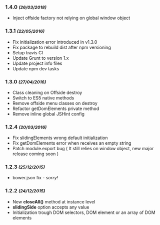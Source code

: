 ### 1.4.0 <small>*(26/03/2018)*</small>

- Inject offside factory not relying on global window object

### 1.3.1 <small>*(22/05/2016)*</small>

- Fix initialization error introduced in v1.3.0
- Fix package to rebuild dist after npm versioning
- Setup travis CI
- Update Grunt to version 1.x
- Update project info files
- Update npm dev tasks

### 1.3.0 <small>*(27/04/2016)*</small>

- Class cleaning on Offside destroy
- Switch to ES5 native methods
- Remove offside menu classes on destroy
- Refactor getDomElements private method
- Remove inline global JSHint config

### 1.2.4 <small>*(20/03/2016)*</small>

- Fix slidingElements wrong default initialization
- Fix getDomElements error when receives an empty string
- Patch module.export bug ( It still relies on window object, new major release coming soon )

### 1.2.3 <small>*(25/12/2015)*</small>

- bower.json fix - *sorry!*

### 1.2.2 <small>*(24/12/2015)*</small>

- New **closeAll()** method at instance level
- **slidingSide** option accepts any value
- Initialization trough DOM selectors, DOM element or an array of DOM elements
- Open instances stack refactoring
- Prevent initialization on non-exiting DOM elements

### 1.2.1 <small>*(12/12/2015)*</small>

- Minor optimizations

### 1.2.0 <small>*(03/10/2015)*</small>

- New CSS classes, BEM style
- Can directly switch from an open Offside instance to another
- offside.css optimized

### 1.1.0 <small>*(25/06/2015)*</small>

- Removed JQuery dependency
- Dropped support for IE 7 & 8
- Minor optimizations

### 1.0.0 <small>*(17/11/2014)*</small>

- Initial release
